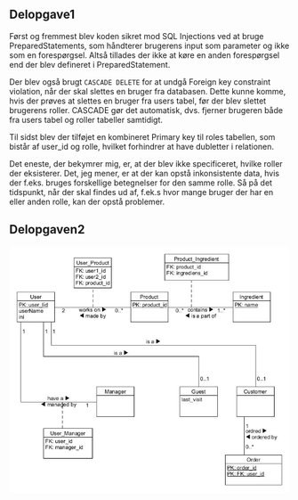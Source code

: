 

## Delopgave1

Først og fremmest blev koden sikret mod SQL Injections ved at bruge PreparedStatements, som håndterer brugerens input som parameter og ikke som en forespørgsel. Altså tillades der ikke at køre en anden forespørgsel end der blev defineret i PreparedStatement.

Der blev også brugt `CASCADE DELETE` for at undgå Foreign key constraint violation, når der skal slettes en bruger fra databasen. Dette kunne komme, hvis der prøves at slettes en bruger fra users tabel, før der blev slettet brugerens roller. CASCADE gør det automatisk, dvs. fjerner brugeren både fra users tabel og roller tabeller samtidigt. 

Til sidst blev der tilføjet en kombineret Primary key til roles tabellen, som bistår af user_id og rolle, hvilket forhindrer at have dubletter i relationen.  

Det eneste, der bekymrer mig, er, at der blev ikke specificeret, hvilke roller der eksisterer. Det, jeg mener, er at der kan opstå inkonsistente data, hvis der f.eks. bruges forskellige betegnelser for den samme rolle. Så på det tidspunkt, når der skal findes ud af, f.ek.s hvor mange bruger der har en eller anden rolle, kan der opstå problemer.  


## Delopgaven2

![alt text](/diagram_jpg/delopgaven2.jpg "Title")

